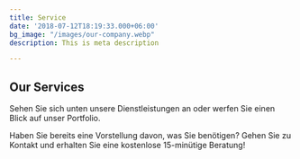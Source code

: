 ```yaml
---
title: Service
date: '2018-07-12T18:19:33.000+06:00'
bg_image: "/images/our-company.webp"
description: This is meta description

---
```

## Our Services

Sehen Sie sich unten unsere Dienstleistungen an oder werfen Sie einen Blick auf unser Portfolio.

Haben Sie bereits eine Vorstellung davon, was Sie benötigen? Gehen Sie zu Kontakt und erhalten Sie eine kostenlose 15-minütige Beratung!
